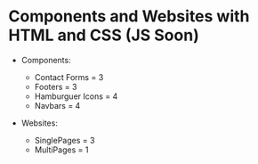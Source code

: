 # Components and Websites with HTML and CSS (JS Soon)

* Components:
	* Contact Forms = 3
	* Footers  = 3
	* Hamburguer Icons = 4
	* Navbars = 4

* Websites: 
	* SinglePages = 3
	* MultiPages = 1
